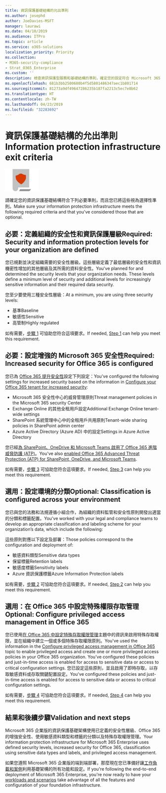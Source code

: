 ```yaml
---
title: 資訊保護基礎結構的允出準則
ms.author: josephd
author: JoeDavies-MSFT
manager: laurawi
ms.date: 04/10/2019
ms.audience: ITPro
ms.topic: article
ms.service: o365-solutions
localization_priority: Priority
ms.collection:
- M365-security-compliance
- Strat_O365_Enterprise
ms.custom: ''
description: 檢查資訊保護型服務和基礎結構的準則，確定您的設定符合 Microsoft 365 企業版的需求。
ms.openlocfilehash: 681b3bb2500680b4f5d5801486347aec1b801714
ms.sourcegitcommit: 81273a9df49647286235b187fa2213c5ec7e8b62
ms.translationtype: HT
ms.contentlocale: zh-TW
ms.lasthandoff: 04/23/2019
ms.locfileid: "32283692"
---
```

# <a name="information-protection-infrastructure-exit-criteria"></a><span data-ttu-id="63516-103">資訊保護基礎結構的允出準則</span><span class="sxs-lookup"><span data-stu-id="63516-103">Information protection infrastructure exit criteria</span></span>

![](./media/deploy-foundation-infrastructure/infoprotection_icon-small.png)

<span data-ttu-id="63516-104">請確定您的資訊保護基礎結構符合下列必要準則，而且您已將這些視為選擇性準則。</span><span class="sxs-lookup"><span data-stu-id="63516-104">Make sure your information protection infrastructure meets the following required criteria and that you've considered those that are optional.</span></span>

<a name="crit-infoprotect-step1"></a>
## <a name="required-security-and-information-protection-levels-for-your-organization-are-defined"></a><span data-ttu-id="63516-105">必要：定義組織的安全性和資訊保護層級</span><span class="sxs-lookup"><span data-stu-id="63516-105">Required: Security and information protection levels for your organization are defined</span></span>

<span data-ttu-id="63516-p101">您已規劃並決定組織需要的安全性層級。這些層級定義了最低層級的安全性和資訊機密性增加的其他層級及其所需的資料安全性。</span><span class="sxs-lookup"><span data-stu-id="63516-p101">You've planned for and determined the security levels that your organization needs. These levels define a minimum level of security and additional levels for increasingly sensitive information and their required data security.</span></span>

<span data-ttu-id="63516-108">您至少要使用三種安全性層級：</span><span class="sxs-lookup"><span data-stu-id="63516-108">At a minimum, you are using three security levels:</span></span>

- <span data-ttu-id="63516-109">基準</span><span class="sxs-lookup"><span data-stu-id="63516-109">Baseline</span></span>
- <span data-ttu-id="63516-110">敏感性</span><span class="sxs-lookup"><span data-stu-id="63516-110">Sensitive</span></span>
- <span data-ttu-id="63516-111">高管制</span><span class="sxs-lookup"><span data-stu-id="63516-111">Highly regulated</span></span>

<span data-ttu-id="63516-112">如有需要，[步驟 1](infoprotect-define-sec-infoprotect-levels.md) 可協助您符合這項要求。</span><span class="sxs-lookup"><span data-stu-id="63516-112">If needed, [Step 1](infoprotect-define-sec-infoprotect-levels.md) can help you meet this requirement.</span></span> 

<a name="crit-infoprotect-step4"></a>
## <a name="required-increased-security-for-microsoft-365-is-configured"></a><span data-ttu-id="63516-113">必要：設定增強的 Microsoft 365 安全性</span><span class="sxs-lookup"><span data-stu-id="63516-113">Required: Increased security for Office 365 is configured</span></span>

<span data-ttu-id="63516-114">您已為 [Office 365 提升安全性](https://docs.microsoft.com/office365/securitycompliance/tenant-wide-setup-for-increased-security)設定下列設定：</span><span class="sxs-lookup"><span data-stu-id="63516-114">You've configured the following settings for increased security based on the information in [Configure your Office 365 tenant for increased security](https://docs.microsoft.com/office365/securitycompliance/tenant-wide-setup-for-increased-security):</span></span>

- <span data-ttu-id="63516-115">Microsoft 365 安全性中心的威脅管理原則</span><span class="sxs-lookup"><span data-stu-id="63516-115">Threat management policies in the Microsoft 365 security Center</span></span>
- <span data-ttu-id="63516-116">Exchange Online 的其他全租用戶設定</span><span class="sxs-lookup"><span data-stu-id="63516-116">Additional Exchange Online tenant-wide settings</span></span>
- <span data-ttu-id="63516-117">SharePoint 系統管理中心中的全租用戶共用原則</span><span class="sxs-lookup"><span data-stu-id="63516-117">Tenant-wide sharing policies in SharePoint admin center</span></span>
- <span data-ttu-id="63516-118">Azure Active Directory (Azure AD) 中的設定</span><span class="sxs-lookup"><span data-stu-id="63516-118">Settings in Azure Active Directory</span></span>

<span data-ttu-id="63516-119">您已經[為 SharePoint、OneDrive 和 Microsoft Teams 啟用了 Office 365 進階威脅防護 (ATP)](https://docs.microsoft.com/zh-TW/office365/securitycompliance/turn-on-atp-for-spo-odb-and-teams)。</span><span class="sxs-lookup"><span data-stu-id="63516-119">You've also [enabled Office 365 Advanced Threat Protection (ATP) for SharePoint, OneDrive, and Microsoft Teams](https://docs.microsoft.com/zh-TW/office365/securitycompliance/turn-on-atp-for-spo-odb-and-teams).</span></span>

<span data-ttu-id="63516-120">如有需要，[步驟 3](infoprotect-configure-increased-security-office-365.md) 可協助您符合這項要求。</span><span class="sxs-lookup"><span data-stu-id="63516-120">If needed, [Step 3](infoprotect-configure-increased-security-office-365.md) can help you meet this requirement.</span></span> 

<a name="crit-infoprotect-step3"></a>
## <a name="optional-classification-is-configured-across-your-environment"></a><span data-ttu-id="63516-121">選用：設定環境的分類</span><span class="sxs-lookup"><span data-stu-id="63516-121">Optional: Classification is configured across your environment</span></span>

<span data-ttu-id="63516-122">您已與您的法務和法規遵循小組合作，為組織的資料監管和安全性原則開發出適當的分類和標籤配置。</span><span class="sxs-lookup"><span data-stu-id="63516-122">You've worked with your legal and compliance teams to develop an appropriate classification and labeling scheme for your organization’s data, which include the following:</span></span> 

<span data-ttu-id="63516-123">這些原則對應以下設定及部署：</span><span class="sxs-lookup"><span data-stu-id="63516-123">Those policies correspond to the configuration and deployment of:</span></span>

- <span data-ttu-id="63516-124">敏感資料類型</span><span class="sxs-lookup"><span data-stu-id="63516-124">Sensitive data types</span></span>
- <span data-ttu-id="63516-125">保留標籤</span><span class="sxs-lookup"><span data-stu-id="63516-125">Retention labels</span></span>
- <span data-ttu-id="63516-126">敏感度標籤</span><span class="sxs-lookup"><span data-stu-id="63516-126">Sensitivity labels</span></span>
- <span data-ttu-id="63516-127">Azure 資訊保護標籤</span><span class="sxs-lookup"><span data-stu-id="63516-127">Azure Information Protection labels</span></span>

<span data-ttu-id="63516-128">如有需要，[步驟 2](infoprotect-configure-classification.md) 可協助您符合這項要求。</span><span class="sxs-lookup"><span data-stu-id="63516-128">If needed, [Step 2](infoprotect-configure-classification.md) can help you meet this requirement.</span></span> 

<a name="crit-infoprotect-step5"></a>
## <a name="optional-configure-privileged-access-management-in-office-365"></a><span data-ttu-id="63516-129">選用：在 Office 365 中設定特殊權限存取管理</span><span class="sxs-lookup"><span data-stu-id="63516-129">Optional: Configure privileged access management in Office 365</span></span>

<span data-ttu-id="63516-130">您已使用[在 Office 365 中設定特殊存取權限管理](https://docs.microsoft.com/office365/securitycompliance/privileged-access-management-configuration)主題中的資訊來啟用特殊存取權限，並在組織中建立一個或多個特殊存取權限原則。</span><span class="sxs-lookup"><span data-stu-id="63516-130">You've used the information in the [Configure privileged access management in Office 365](https://docs.microsoft.com/office365/securitycompliance/privileged-access-management-configuration) topic to enable privileged access  and create one or more privileged access policies in your Office 365 organization. You've configured these policies and just-in-time access is enabled for access to sensitive data or access to critical configuration settings.</span></span> <span data-ttu-id="63516-131">您已設定這些原則，並且啟用了即時存取，以存取敏感資料或存取關鍵配置設定。</span><span class="sxs-lookup"><span data-stu-id="63516-131">You've configured these policies and just-in-time access is enabled for access to sensitive data or access to critical configuration settings.</span></span>

<span data-ttu-id="63516-132">如有需要，[步驟 4](infoprotect-configure-privileged-access-management.md) 可協助您符合這項要求。</span><span class="sxs-lookup"><span data-stu-id="63516-132">If needed, [Step 4](infoprotect-configure-privileged-access-management.md) can help you meet this requirement.</span></span> 

## <a name="results-and-next-steps"></a><span data-ttu-id="63516-133">結果和後續步驟</span><span class="sxs-lookup"><span data-stu-id="63516-133">Validation and next steps</span></span>

<span data-ttu-id="63516-134">Microsoft 365 企業版的資訊保護基礎架構使用已定義的安全性層級、Office 365 的增強安全性、使用敏感資料類型和標籤的分類以及特殊存取權限管理。</span><span class="sxs-lookup"><span data-stu-id="63516-134">Your information protection infrastructure for Microsoft 365 Enterprise uses defined security levels, increased security for Office 365, classification using sensitive data types and labels, and privileged access management.</span></span>

<span data-ttu-id="63516-135">如果您遵照 Microsoft 365 企業版的端到端部署，那麼現在您已準備好讓[工作負載和案例](deploy-workloads.md)利用基礎架構的所有功能和設定。</span><span class="sxs-lookup"><span data-stu-id="63516-135">If you're following the end-to-end deployment of Microsoft 365 Enterprise, you're now ready to have your [workloads and scenarios](deploy-workloads.md) take advantage of all the features and configuration of your foundation infrastructure.</span></span>
